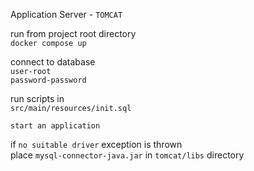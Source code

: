 Application Server - `TOMCAT`

run from project root directory\
`docker compose up`

connect to database\
`user-root`\
`password-password`

run scripts in \
`src/main/resources/init.sql`

`start an application`

if `no suitable driver` exception is thrown\
place `mysql-connector-java.jar` in `tomcat/libs` directory